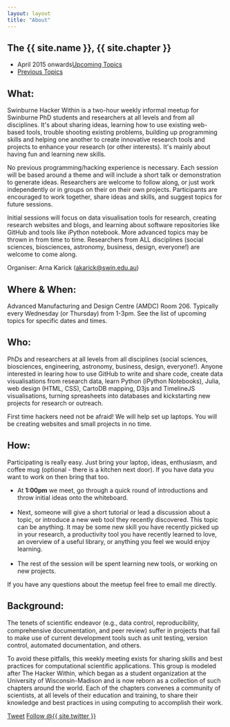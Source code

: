 ```yaml
---
layout: layout
title: "About"
---
```


<!-- You can edit this whole page, remove it, or use it as basis for any non-post pages you have. -->
<section class="content">

The {{ site.name }}, {{ site.chapter }}
========================================

<ul class="listing">
<li>
<span>April 2015 onwards</span><a href="{{ site.url }}/upcoming.html">Upcoming Topics</a>
</li>
<li>
<span> </span><a href="{{ site.url }}/previous.html">Previous Topics</a>
</li>
</ul>


What:
-----

Swinburne Hacker Within is a two-hour weekly informal meetup for Swinburne PhD students and researchers at all levels and from all disciplines. It's about sharing ideas, learning how to use existing web-based tools, trouble shooting existing problems, building up programming skills and helping one another to create innovative research tools and projects to enhance your research (or other interests). It's mainly about having fun and learning new skills.

No previous programming/hacking experience is necessary. Each session will be based around a theme and will include a short talk or demonstration to generate ideas. Researchers are welcome to follow along, or just work independently or in groups on their on their own projects. Participants are encouraged to work together, share ideas and skills, and suggest topics for future sessions.

Initial sessions will focus on data visualisation tools for research, creating research websites and blogs, and learning about software repositories like GitHub and tools like iPython notebook. More advanced topics may be thrown in from time to time. Researchers from ALL disciplines (social sciences, biosciences, astronomy, business, design, everyone!) are welcome to come along. 

Organiser: Arna Karick (akarick@swin.edu.au)

Where & When: 
-----

Advanced Manufacturing and Design Centre (AMDC) Room 206. Typically every Wednesday (or Thursday) from 1-3pm. See the list of upcoming topics for specific dates and times.


Who:
-----

PhDs and researchers at all levels from all disciplines (social sciences, biosciences, engineering, astronomy, business, design, everyone!).  Anyone interested in learing how to use GitHub to write and share code, create data visualisations from research data, learn Python (iPython Notebooks), Julia, web design (HTML, CSS), CartoDB mapping, D3js and TimelineJS visualisations, turning spreasheets into databases and kickstarting new projects for research or outreach.

First time hackers need not be afraid! We will help set up laptops. You will be creating websites and small projects in no time. 


How:
-----

Participating is really easy. Just bring your laptop, ideas, enthusiasm, and coffee mug (optional - there is a kitchen next door). If you have data you want to work on then bring that too.

<ul>
<li> At <b>1:00pm</b> we meet, go through a quick round of introductions and throw initial ideas onto the whiteboard.</li><br>
<li> Next, someone will give a short tutorial or lead a discussion about a topic, or introduce a new web tool they recently discovered. This topic can be anything. It may be some new skill you have recently picked up in your research, a productivity tool you have recently learned to love, an overview of a useful library, or anything you feel we would enjoy learning.</li><br>
<li> The rest of the session will be spent learning new tools, or working on new projects. </li>
</ul>

If you have any questions about the meetup feel free to email me directly.


Background:
------

The tenets of scientiﬁc endeavor (e.g., data control, reproducibility, 
comprehensive documentation, and peer review) suffer in projects that fail 
to make use of current development tools such as unit testing, version 
control, automated documentation, and others.


To avoid these pitfalls, this weekly meeting exists for sharing skills and best practices for 
computational scientific applications. This group is modeled after The 
Hacker Within, which  began as a student organization at the University of Wisconsin-Madison and 
is now reborn as a collection of such chapters around the world. Each of 
the chapters convenes a community of scientists, at all levels of their 
education and training, to share their knowledge and best practices in 
using computing to accomplish their work.

<a href="http://twitter.com/share" class="twitter-share-button" data-count="none" data-via="{{ site.twitter }}">Tweet</a>
<a href="http://twitter.com/{{ site.twitter }}" class="twitter-follow-button" data-show-count="false">Follow @{{ site.twitter }}</a>
<script src="http://platform.twitter.com/widgets.js" type="text/javascript"></script>
</section>
